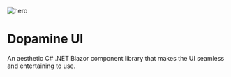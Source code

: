 ![hero](https://github.com/chataize/dopamine-ui/assets/124832798/302f8f3b-73e0-40b3-82ce-d9997bfb0a88)

# Dopamine UI
An aesthetic C# .NET Blazor component library that makes the UI seamless and entertaining to use.
